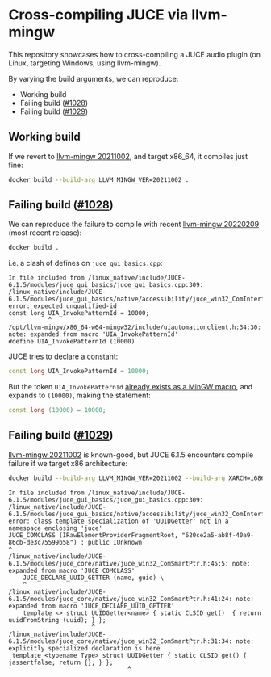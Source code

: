 # Cross-compiling JUCE via llvm-mingw

This repository showcases how to cross-compiling a JUCE audio plugin (on Linux, targeting Windows, using llvm-mingw).

By varying the build arguments, we can reproduce:

- Working build
- Failing build ([#1028](https://github.com/juce-framework/JUCE/issues/1028))
- Failing build ([#1029](https://github.com/juce-framework/JUCE/issues/1029))

## Working build

If we revert to [llvm-mingw 20211002](https://github.com/mstorsjo/llvm-mingw/releases/tag/20211002), and target x86_64, it compiles just fine:

```bash
docker build --build-arg LLVM_MINGW_VER=20211002 .
```

## Failing build ([#1028](https://github.com/juce-framework/JUCE/issues/1028))

We can reproduce the failure to compile with recent [llvm-mingw 20220209](https://github.com/mstorsjo/llvm-mingw/releases/tag/20220209) (most recent release):


```bash
docker build .
```

i.e. a clash of defines on `juce_gui_basics.cpp`:

```
In file included from /linux_native/include/JUCE-6.1.5/modules/juce_gui_basics/juce_gui_basics.cpp:309:
/linux_native/include/JUCE-6.1.5/modules/juce_gui_basics/native/accessibility/juce_win32_ComInterfaces.h:123:12: error: expected unqualified-id
const long UIA_InvokePatternId = 10000;
           ^
/opt/llvm-mingw/x86_64-w64-mingw32/include/uiautomationclient.h:34:30: note: expanded from macro 'UIA_InvokePatternId'
#define UIA_InvokePatternId (10000)
```

JUCE tries to [declare a constant](https://github.com/juce-framework/JUCE/blob/53b04877c6ebc7ef3cb42e84cb11a48e0cf809b5/modules/juce_gui_basics/native/accessibility/juce_win32_ComInterfaces.h#L123-L174):    

```c++
const long UIA_InvokePatternId = 10000;
```

But the token `UIA_InvokePatternId` [already exists as a MinGW macro](https://github.com/mingw-w64/mingw-w64/blob/2f6d8b806107cc8d543de2c9415a328a780a8267/mingw-w64-headers/include/uiautomationclient.h#L34-L450), and expands to `(10000)`, making the statement:

```c++
const long (10000) = 10000;
```

## Failing build ([#1029](https://github.com/juce-framework/JUCE/issues/1029))

[llvm-mingw 20211002](https://github.com/mstorsjo/llvm-mingw/releases/tag/20211002) is known-good, but JUCE 6.1.5 encounters compile failure if we target x86 architecture:

```bash
docker build --build-arg LLVM_MINGW_VER=20211002 --build-arg XARCH=i686 .
```

```
In file included from /linux_native/include/JUCE-6.1.5/modules/juce_gui_basics/juce_gui_basics.cpp:309:
/linux_native/include/JUCE-6.1.5/modules/juce_gui_basics/native/accessibility/juce_win32_ComInterfaces.h:179:1: error: class template specialization of 'UUIDGetter' not in a namespace enclosing 'juce'
JUCE_COMCLASS (IRawElementProviderFragmentRoot, "620ce2a5-ab8f-40a9-86cb-de3c75599b58") : public IUnknown
^
/linux_native/include/JUCE-6.1.5/modules/juce_core/native/juce_win32_ComSmartPtr.h:45:5: note: expanded from macro 'JUCE_COMCLASS'
    JUCE_DECLARE_UUID_GETTER (name, guid) \
    ^
/linux_native/include/JUCE-6.1.5/modules/juce_core/native/juce_win32_ComSmartPtr.h:41:24: note: expanded from macro 'JUCE_DECLARE_UUID_GETTER'
    template <> struct UUIDGetter<name> { static CLSID get()  { return uuidFromString (uuid); } };
                       ^
/linux_native/include/JUCE-6.1.5/modules/juce_core/native/juce_win32_ComSmartPtr.h:31:34: note: explicitly specialized declaration is here
 template <typename Type> struct UUIDGetter { static CLSID get() { jassertfalse; return {}; } };
                                 ^
```